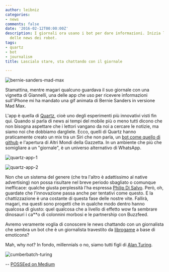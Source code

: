```yaml
---
author: leibniz
categories:
- news
comments: false
date: '2016-02-12T00:00:00Z'
description: I giornali ora usano i bot per dare informazioni. Inizia la nuova era
  delle news dei robot.
tags:
- quartz
- bot
- journalism
title: Lascialo stare, sta chattando con il giornale

---
```

![bernie-sanders-mad-max](/images/vault/sanders.gif)

Stamattina, mentre magari qualcuno guardava il suo giornale con una vignetta di Giannelli, una delle app che uso per ricevere informazioni sull'iPhone mi ha mandato una gif animata di Bernie Sanders in versione Mad Max. 

L'app è quella di [Quartz](https://qz.com/613700/its-here-quartzs-first-news-app-for-iphone/), cioè uno degli esperimenti più innovativi visti fin qui. Quando si parla di news ai tempi del mobile più o meno tutti dicono che non bisogna aspettare che i lettori vangano da noi a cercare le notizie, ma siamo noi che dobbiamo dargliele. Ecco, quelli di Quartz hanno praticamente creato un mix tra un Siri che non parla, un [bot come quello di github](https://hubot.github.com/) e l'apertura di Altri Mondi della Gazzetta. In un ambiente che più che somigliare a un "giornale", è un universo alternativo di WhatsApp. 

![quartz-app-1](/images/vault/qz1.jpg)

![quartz-app-2](/images/vault/qz2.jpg)

Non che un sistema del genere (che tra l'altro è adattissimo al native advertising) non possa risultare nel breve periodo sbagliato o comunque inefficace: qualche giusta perplessità l'ha espressa [Philip Di Salvo](https://www.wired.it/attualita/media/2016/02/11/quartz-giornalismo-chat-news/). Però, oh, guardate che l'innovazione passa anche per tentativi come questo. E la chattizzazione è una costante di questa fase delle nostre vite. Fallirà, magari, ma questi sono progetti che in qualche modo dentro hanno qualcosa di giusto: quel qualcosa che a livello di effetto wow fa sembrare dinosauri i ca**o di colonnini morbosi e le partnership con Buzzfeed.

Avremo veramente voglia di conoscere le news chattando con un giornalista che sembra un bot che è un giornalista travestito da [librogame](https://it.wikipedia.org/wiki/Librogame) a base di emoticons? 


Mah, why not? In fondo, millennials o no, siamo tutti figli di [Alan Turing](https://it.wikipedia.org/wiki/Alan_Turing). 

![cumberbatch-turing](https://leibniz.me/images/vault/turing.png)

--
<a rel="syndication" class="u-syndication" href="https://medium.com/@leibniz/lascialo-stare-sta-chattando-con-il-giornale-735fcbb6544a#.kt143vwqc">POSSEed on Medium</a>

